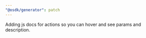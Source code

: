 ```yaml
---
"@osdk/generator": patch
---
```


Adding js docs for actions so you can hover and see params and description.
